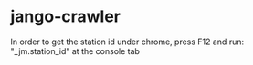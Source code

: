 jango-crawler
=============
In order to get the station id under chrome, press F12 and run:
"_jm.station_id"
at the console tab
